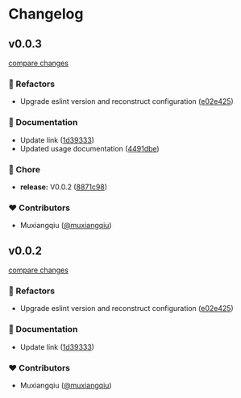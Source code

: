 # Changelog



## v0.0.3

[compare changes](https://github.com/cellbang/style-guide/compare/v0.0.1...v0.0.3)

### 💅 Refactors

- Upgrade eslint version and reconstruct configuration ([e02e425](https://github.com/cellbang/style-guide/commit/e02e425))

### 📖 Documentation

- Update link ([1d39333](https://github.com/cellbang/style-guide/commit/1d39333))
- Updated usage documentation ([4491dbe](https://github.com/cellbang/style-guide/commit/4491dbe))

### 🏡 Chore

- **release:** V0.0.2 ([8871c98](https://github.com/cellbang/style-guide/commit/8871c98))

### ❤️ Contributors

- Muxiangqiu ([@muxiangqiu](http://github.com/muxiangqiu))

## v0.0.2

[compare changes](https://github.com/cellbang/style-guide/compare/v0.0.1...v0.0.2)

### 💅 Refactors

- Upgrade eslint version and reconstruct configuration ([e02e425](https://github.com/cellbang/style-guide/commit/e02e425))

### 📖 Documentation

- Update link ([1d39333](https://github.com/cellbang/style-guide/commit/1d39333))

### ❤️ Contributors

- Muxiangqiu ([@muxiangqiu](http://github.com/muxiangqiu))

